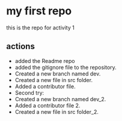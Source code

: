 # my first repo

this is the repo for activity 1

## actions

- added the Readme repo
-  added the gitignore file to the repository.
- Created a new branch named dev.
- Created a new file in src folder.
- Added a contributor file.
- Second try:
- Created a new branch named dev_2.
- Added a contributor file 2.
- Created a new file in src folder_2.
